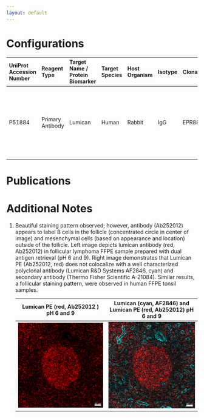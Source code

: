 ```yaml
---
layout: default
---
```


# Configurations

| UniProt Accession Number   | Reagent Type     | Target Name / Protein Biomarker   | Target Species   | Host Organism   | Isotype   | Clonality   | Vendor   | Catalog Number   | Conjugate   | RRID   | Availability   | Method                 | Tissue Preservation   | Target Tissue   | Tissue State        | Detergent         | Antigen Retrieval Conditions                                                               | Dye Inactivation Conditions   | Recommend   | Agree               | Disagree   | Contributor         | Notes       |
|:---------------------------|:-----------------|:----------------------------------|:-----------------|:----------------|:----------|:------------|:---------|:-----------------|:------------|:-------|:---------------|:-----------------------|:----------------------|:----------------|:--------------------|:------------------|:-------------------------------------------------------------------------------------------|:------------------------------|:------------|:--------------------|:-----------|:--------------------|:------------|
| P51884                     | Primary Antibody | Lumican                           | Human            | Rabbit          | IgG       | EPR8898(2)  | Abcam    | Ab252012         | PE          | NA     | Stock          | Multiplexed 2D Imaging | FFPE                  | Lymph Node      | Follicular Lymphoma | 0.3% Triton-X-100 | pH 6 for 30 minutes ER1 (AF9961) and pH 9 for 30 minutes ER2 (AF9640) using the Leica Bond | NA                            | No          | [0000-0003-4379-8967](https://orcid.org/0000-0003-4379-8967) | NA         | [0000-0003-4379-8967](https://orcid.org/0000-0003-4379-8967) | [1](#notes) |

# Publications



# Additional Notes

<a name="notes"></a>
1. Beautiful staining pattern observed; however, antibody (Ab252012) appears to label B cells in the follicle (concentrated circle in center of image) and mesenchymal cells (based on appearance and location) outside of the follicle. Left image depicts lumican antibody (red, Ab252012) in follicular lymphoma FFPE sample prepared with dual antigen retrieval (pH 6 and 9). Right image demonstrates that Lumican PE (Ab252012, red) does not colocalize with a well characterized polyclonal antibody (Lumican R&D Systems AF2846, cyan) and secondary antibody (Thermo Fisher Scientific A-21084). Similar results, a follicular staining pattern, were observed in human FFPE tonsil samples.

    | Lumican PE (red, Ab252012 ) pH 6 and 9  |  Lumican (cyan, AF2846) and Lumican PE (red, Ab252012) pH 6 and 9 |
    |:-------:|:-------:|
    | ![Lumican PE Abcam Ab252012 FL FFPE pH6and9](Lumican_PE_Abcam_Ab252012_FL_FFPE_pH6and9.jpg) |  ![Lumican AF2846 cyan Lumican Ab252012 red merge](Lumican_AF2846_cyan_Lumican_Ab252012_red_merge.jpg) |

 